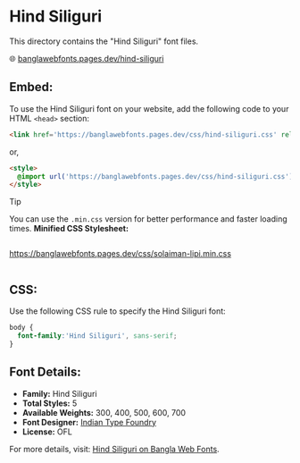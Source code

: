 # Hind Siliguri

This directory contains the "Hind Siliguri" font files.

🌐 [banglawebfonts.pages.dev/hind-siliguri](https://banglawebfonts.pages.dev/hind-siliguri/)

## Embed:
To use the Hind Siliguri font on your website, add the following code to your HTML `<head>` section:
```html
<link href='https://banglawebfonts.pages.dev/css/hind-siliguri.css' rel='stylesheet'>
```

or,
```html
<style>
  @import url('https://banglawebfonts.pages.dev/css/hind-siliguri.css');
</style>
```

> [!TIP]
> You can use the `.min.css` version for better performance and faster loading times.
> **Minified CSS Stylesheet:**  
> ```
>
  https://banglawebfonts.pages.dev/css/solaiman-lipi.min.css
> ```

## CSS:
Use the following CSS rule to specify the Hind Siliguri font:
```css
body {
  font-family:'Hind Siliguri', sans-serif;
}
```

## Font Details:
- **Family:** Hind Siliguri
- **Total Styles:** 5
- **Available Weights:** 300, 400, 500, 600, 700
- **Font Designer:** [Indian Type Foundry](https://www.indiantypefoundry.com/)
- **License:** OFL

For more details, visit: [Hind Siliguri on Bangla Web Fonts](https://banglawebfonts.pages.dev/hind-siliguri/#about).